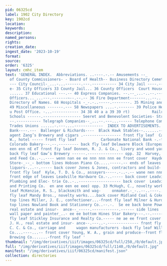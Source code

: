 ```yaml
---
pid: 06325cd
label: 1902 City Directory
key: 1902cd
location: 
keywords: 
description: 
named_persons: 
rights: 
creation_date: 
ingest_date: '2023-10-19'
format: 
source: 
order: '6325'
layout: cmhc_item
text: 'GENERAL INDEX.  Abbreviations. ..----.-.-- Amusements --_                                Board
  of County Commissioners- - Board of Health-- Business Directory Cemeteries -..--.-  Churches
  --- City Council-_...-...-------.---.----------- 34 City Jail ----.--.----_..- 2
  e- 35 City Officers 33 County Jail... 36 County Officers  Court House...- 36 Courts
  ...... 37 Educational ---.-- 40 Express Companies. --.--_...-..--.-------- 38  Federal
  Officers..._...---.-------~--.--.-- 36 Fire Department-------...--.. 35 General
  Directory of Names. 68 Hospitals -_-.-..-----.--------. 35 Mining and Milling.-...--
  49 Miscellaneous -------.--- 58 Newspapers ....-.------- 39 Police Headquarters------
  u Post Office. -...------------ 34 38 40 a a 39 39 rt)          Railroads ....-.-..---------
  Schools ------.----------------- Seeret and Benevolent Societies- Street Directory
  --.----------- Telegraph Companies--_...--.---...------ Telephone Companies..-.--.------.-.-.---
  Trades Unions ......-.---....-------------  INDEX TO ADVERTISEMENTS.  American National
  Bank----.---  Ballenger & Richards----  Black Hawk Stables--.......--  Briel, Julius,
  agent Zang’s Brewery and cigars .----------------- front fly leaf  Callaway, John
  W., hotel ----- front fly leaf           Carbonate National Bank -.-front cover
  Colorado Bakery---.--.--------- back fly leaf Delaware Block (European Hotel) .----
  een enn nE eT front fiy leaf Donnen, R. J. & Co., livery and wood yard .----------------------.-
  back fly leaf Gaw’s Brewery ------.---------------- opp. 32  Harvey, John, Fuel
  and Feed Co..-..---- wenn nan ee ee nnn nnn nnn ee front cover  Hayden’s Clothing
  Store-_--_- bottom lines Hobson Piano Co.....-----.-- ends of leaves Janowitz, G.,
  liquors-...--.----- back cover Jones & Jones, contractors and build- ergs-_-_------------------------
  front fly leaf  Kyle, T. D. & Co., assayers-----.-..-.-- wane nen nnnnn-- ee =e
  front edge of leaves Leadville Hardware Co.-..----- back cover Leadville Novelty,
  Plumbing and Elec- trie Co..-..------------------- back cover  Leadville Publishing
  and Printing Co.  en ane een ee eee) opp. 33 McHugh, C., novelty works..-back fly
  leaf McKenzie, R. S., blacksmith and wag-     onmaker.-_-..--..----..---.- back
  fly leaf Mandy Bros., novelty works....back cover Midland Coal & Coke Co. .--..-----
  top lines Miller, J. E., confectioner...-front fly leaf Milner & Hurd, insurance.-..-.---
  top lines Nowland Book and Stationery Co..--.-.  Se ee back bone Powell & Smith,
  real estate and insur-  ance--_-----.------------.------ side lines  Quinn, J. J.,
  wall paper and painter_..- ee ee bottom Hines Star Bakery---.--.----------.-- front
  fly leaf Stickley Insurance and Realty Co.----- ne ae ee front cover Stotesbury,
  J. H., real estate and insur- ance--.---..-.-------------- front fly leaf Whiting,
  C. C. & Co., carriage and     wagon manufacturers -back fly leaf Williams Lumber
  Co....----...-- front cover Young, W. A., grain and produce--front fly Zang, Ph.,
  Brewing Co.......-front fly leaf '
thumbnail: "/img/derivatives/iiif/images/06325cd/full/250,/0/default.jpg"
full: "/img/derivatives/iiif/images/06325cd/full/1140,/0/default.jpg"
manifest: "/img/derivatives/iiif/06325cd/manifest.json"
collection: directories
---
```

